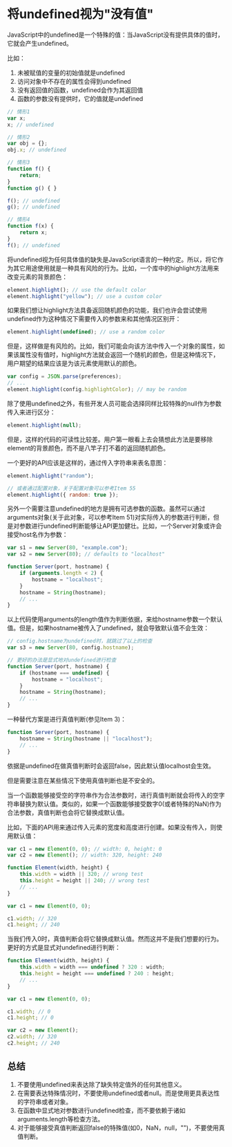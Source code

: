 # 将undefined视为"没有值" #

JavaScript中的undefined是一个特殊的值：当JavaScript没有提供具体的值时，它就会产生undefined。

比如：

1. 未被赋值的变量的初始值就是undefined
2. 访问对象中不存在的属性会得到undefined
3. 没有返回值的函数，undefined会作为其返回值
4. 函数的参数没有提供时，它的值就是undefined

```js
// 情形1
var x;
x; // undefined

// 情形2
var obj = {};
obj.x; // undefined

// 情形3
function f() {
	return;
}
function g() { }

f(); // undefined
g(); // undefined

// 情形4
function f(x) {
	return x;
}
f(); // undefined
```

将undefined视为任何具体值的缺失是JavaScript语言的一种约定。所以，将它作为其它用途使用就是一种具有风险的行为。比如，一个库中的highlight方法用来改变元素的背景颜色：

```js
element.highlight(); // use the default color
element.highlight("yellow"); // use a custom color
```

如果我们想让highlight方法具备返回随机颜色的功能，我们也许会尝试使用undefined作为这种情况下需要传入的参数来和其他情况区别开：

```js
element.highlight(undefined); // use a random color
```

但是，这样做是有风险的。比如，我们可能会向该方法中传入一个对象的属性，如果该属性没有值时，highlight方法就会返回一个随机的颜色，但是这种情况下，用户期望的结果应该是为该元素使用默认的颜色。

```js
var config = JSON.parse(preferences);
// ...
element.highlight(config.highlightColor); // may be random
```

除了使用undefined之外，有些开发人员可能会选择同样比较特殊的null作为参数传入来进行区分：

```js
element.highlight(null);
```

但是，这样的代码的可读性比较差。用户第一眼看上去会猜想此方法是要移除element的背景颜色，而不是八竿子打不着的返回随机颜色。

一个更好的API应该是这样的，通过传入字符串来表名意图：

```js
element.highlight("random");

// 或者通过配置对象，关于配置对象可以参考Item 55
element.highlight({ random: true });
```

另外一个需要注意undefined的地方是拥有可选参数的函数。虽然可以通过arguments对象(关于此对象，可以参考Item 51)对实际传入的参数进行判断，但是对参数进行undefined判断能够让API更加健壮。比如，一个Server对象或许会接受host名作为参数：

```js
var s1 = new Server(80, "example.com");
var s2 = new Server(80); // defaults to "localhost"

function Server(port, hostname) {
	if (arguments.length < 2) {
		hostname = "localhost";
	}
	hostname = String(hostname);
	// ...
}
```

以上代码使用arguments的length值作为判断依据，来给hostname参数一个默认值。但是，如果hostname被传入了undefined，就会导致默认值不会生效：

```js
// config.hostname为undefined时，就跳过了以上的检查
var s3 = new Server(80, config.hostname);

// 更好的办法是显式地对undefined进行检查
function Server(port, hostname) {
	if (hostname === undefined) {
		hostname = "localhost";
	}
	hostname = String(hostname);
	// ...
}
```

一种替代方案是进行真值判断(参见Item 3)：

```js
function Server(port, hostname) {
	hostname = String(hostname || "localhost");
	// ...
}
```

依据是undefined在做真值判断时会返回false，因此默认值localhost会生效。

但是需要注意在某些情况下使用真值判断也是不安全的。

当一个函数能够接受空的字符串作为合法参数时，进行真值判断就会将传入的空字符串替换为默认值。类似的，如果一个函数能够接受数字0(或者特殊的NaN)作为合法参数，真值判断也会将它替换成默认值。

比如，下面的API用来通过传入元素的宽度和高度进行创建。如果没有传入，则使用默认值：

```js
var c1 = new Element(0, 0); // width: 0, height: 0
var c2 = new Element(); // width: 320, height: 240

function Element(width, height) {
	this.width = width || 320; // wrong test
	this.height = height || 240; // wrong test
	// ...
}

var c1 = new Element(0, 0);

c1.width; // 320
c1.height; // 240
```

当我们传入0时，真值判断会将它替换成默认值。然而这并不是我们想要的行为。更好的方式是显式对undefined进行判断：

```js
function Element(width, height) {
	this.width = width === undefined ? 320 : width;
	this.height = height === undefined ? 240 : height;
	// ...
}

var c1 = new Element(0, 0);

c1.width; // 0
c1.height; // 0

var c2 = new Element();
c2.width; // 320
c2.height; // 240
```

## 总结 ##

1. 不要使用undefined来表达除了缺失特定值外的任何其他意义。
2. 在需要表达特殊情况时，不要使用undefined或者null。而是使用更具表达性的字符串或者对象。
3. 在函数中显式地对参数进行undefined检查，而不要依赖于诸如arguments.length等检查方法。
4. 对于能够接受真值判断返回false的特殊值(如0，NaN，null，"")，不要使用真值判断。






















